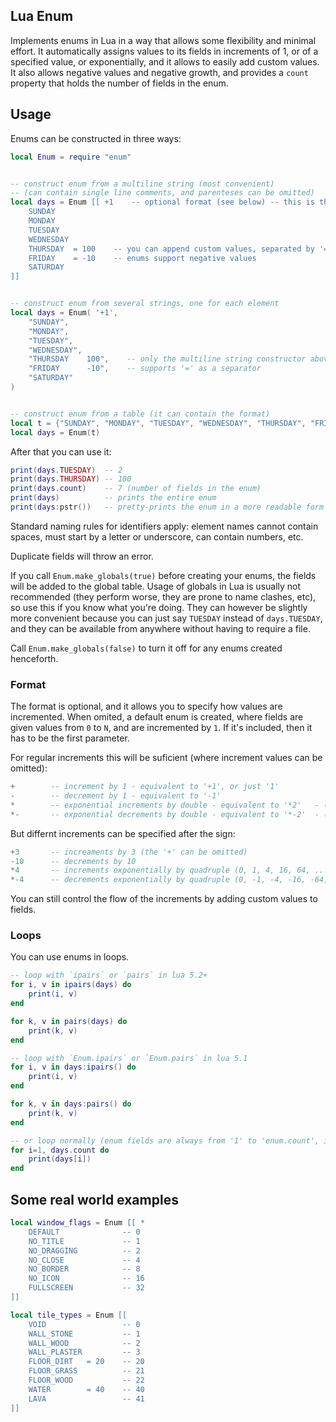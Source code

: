 ## Lua Enum
Implements enums in Lua in a way that allows some flexibility and minimal effort. It automatically assigns values to its fields in increments of 1, or of a specified value, or exponentially, and it allows to easily add custom values. It also allows negative values and negative growth, and provides a `count` property that holds the number of fields in the enum.

## Usage

Enums can be constructed in three ways:

```lua
local Enum = require "enum" 


-- construct enum from a multiline string (most convenient)
-- (can contain single line comments, and parenteses can be omitted)
local days = Enum [[ +1    -- optional format (see below) -- this is the default format
    SUNDAY             
    MONDAY             
    TUESDAY            
    WEDNESDAY
    THURSDAY  = 100    -- you can append custom values, separated by '=' or just white-space
    FRIDAY    = -10    -- enums support negative values
    SATURDAY
]]


-- construct enum from several strings, one for each element
local days = Enum( '+1',    
    "SUNDAY", 
    "MONDAY",
    "TUESDAY",
    "WEDNESDAY",
    "THURSDAY    100",    -- only the multiline string constructor above
    "FRIDAY      -10",    -- supports '=' as a separator
    "SATURDAY"
)


-- construct enum from a table (it can contain the format)
local t = {"SUNDAY", "MONDAY", "TUESDAY", "WEDNESDAY", "THURSDAY", "FRIDAY", "SATURDAY"}
local days = Enum(t)
```

After that you can use it:
```lua
print(days.TUESDAY)  -- 2
print(days.THURSDAY) -- 100
print(days.count)    -- 7 (number of fields in the enum)
print(days)          -- prints the entire enum
print(days:pstr())   -- pretty-prints the enum in a more readable form
```

Standard naming rules for identifiers apply: element names cannot contain spaces, must start by a letter or underscore, can contain numbers, etc.

Duplicate fields will throw an error.

If you call `Enum.make_globals(true)` before creating your enums, the fields will be added to the global table. Usage of globals in Lua is usually not recommended (they perform worse, they are prone to name clashes, etc), so use this if you know what you're doing. They can however be slightly more convenient because you can just say `TUESDAY` instead of `days.TUESDAY`, and they can be available from anywhere without having to require a file.

Call `Enum.make_globals(false)` to turn it off for any enums created henceforth.

### Format

The format is optional, and it allows you to specify how values are incremented. When omited, a default enum is created, where fields are given values from `0` to `N`, and are incremented by `1`. If it's included, then it has to be the first parameter.

For regular increments this will be suficient (where increment values can be omitted):
```lua
+        -- increment by 1 - equivalent to '+1', or just '1'
-        -- decrement by 1 - equivalent to '-1'
*        -- exponential increments by double - equivalent to '*2'   - (0, 1, 2, 4, 8, 16, ...)
*-       -- exponential decrements by double - equivalent to '*-2'  - (0, -1, -2, -4, -8, -16, ...)
```

But differnt increments can be specified after the sign:

```lua
+3       -- increaments by 3 (the '+' can be omitted)
-10      -- decrements by 10
*4       -- increments exponentially by quadruple (0, 1, 4, 16, 64, ...)
*-4      -- decrements exponentially by quadruple (0, -1, -4, -16, -64, ...)
```

You can still control the flow of the increments by adding custom values to fields.

### Loops

You can use enums in loops. 
```lua
-- loop with `ipairs` or `pairs` in lua 5.2+
for i, v in ipairs(days) do
    print(i, v)
end

for k, v in pairs(days) do
    print(k, v)
end

-- loop with `Enum.ipairs` or `Enum.pairs` in lua 5.1
for i, v in days:ipairs() do 
    print(i, v)
end

for k, v in days:pairs() do 
    print(k, v)
end

-- or loop normally (enum fields are always from '1' to 'enum.count', independently of their values)
for i=1, days.count do
    print(days[i])
end
```

## Some real world examples

```lua
local window_flags = Enum [[ *
    DEFAULT              -- 0 
    NO_TITLE             -- 1
    NO_DRAGGING          -- 2
    NO_CLOSE             -- 4
    NO_BORDER            -- 8
    NO_ICON              -- 16
    FULLSCREEN           -- 32
]]
```

```lua
local tile_types = Enum [[
    VOID                 -- 0
    WALL_STONE           -- 1
    WALL_WOOD            -- 2
    WALL_PLASTER         -- 3
    FLOOR_DIRT   = 20    -- 20
    FLOOR_GRASS          -- 21
    FLOOR_WOOD           -- 22
    WATER        = 40    -- 40
    LAVA                 -- 41
]]
```
